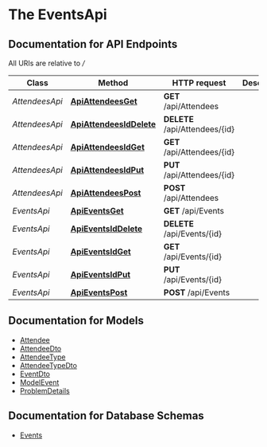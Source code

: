 #  The EventsApi

<a name="documentation-for-api-endpoints"></a>
## Documentation for API Endpoints

All URIs are relative to */*

Class | Method | HTTP request | Description
------------ | ------------- | ------------- | -------------
*AttendeesApi* | [**ApiAttendeesGet**](docs/AttendeesApi.md#apiattendeesget) | **GET** /api/Attendees | 
*AttendeesApi* | [**ApiAttendeesIdDelete**](docs/AttendeesApi.md#apiattendeesiddelete) | **DELETE** /api/Attendees/{id} | 
*AttendeesApi* | [**ApiAttendeesIdGet**](docs/AttendeesApi.md#apiattendeesidget) | **GET** /api/Attendees/{id} | 
*AttendeesApi* | [**ApiAttendeesIdPut**](docs/AttendeesApi.md#apiattendeesidput) | **PUT** /api/Attendees/{id} | 
*AttendeesApi* | [**ApiAttendeesPost**](docs/AttendeesApi.md#apiattendeespost) | **POST** /api/Attendees | 
*EventsApi* | [**ApiEventsGet**](docs/EventsApi.md#apieventsget) | **GET** /api/Events | 
*EventsApi* | [**ApiEventsIdDelete**](docs/EventsApi.md#apieventsiddelete) | **DELETE** /api/Events/{id} | 
*EventsApi* | [**ApiEventsIdGet**](docs/EventsApi.md#apieventsidget) | **GET** /api/Events/{id} | 
*EventsApi* | [**ApiEventsIdPut**](docs/EventsApi.md#apieventsidput) | **PUT** /api/Events/{id} | 
*EventsApi* | [**ApiEventsPost**](docs/EventsApi.md#apieventspost) | **POST** /api/Events | 

<a name="documentation-for-models"></a>
## Documentation for Models

 - [Attendee](docs/Attendee.md)
 - [AttendeeDto](docs/AttendeeDto.md)
 - [AttendeeType](docs/AttendeeType.md)
 - [AttendeeTypeDto](docs/AttendeeTypeDto.md)
 - [EventDto](docs/EventDto.md)
 - [ModelEvent](docs/ModelEvent.md)
 - [ProblemDetails](docs/ProblemDetails.md)

<a name="documentation-for-schema"></a>
## Documentation for Database Schemas

 - [Events](docs/schemas/Events/README.md)

